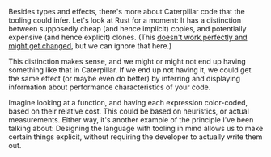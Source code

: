 Besides types and effects, there's more about Caterpillar code that the tooling
could infer. Let's look at Rust for a moment: It has a distinction between
supposedly cheap (and hence implicit) copies, and potentially expensive (and
hence explicit) clones. (This
[doesn't work perfectly and might get changed](https://smallcultfollowing.com/babysteps/blog/2024/06/21/claim-auto-and-otherwise/),
but we can ignore that here.)

This distinction makes sense, and we might or might not end up having something
like that in Caterpillar. If we end up not having it, we could get the same
effect (or maybe even do better) by inferring and displaying information about
performance characteristics of your code.

Imagine looking at a function, and having each expression color-coded, based on
their relative cost. This could be based on heuristics, or actual measurements.
Either way, it's another example of the principle I've been talking about:
Designing the language with tooling in mind allows us to make certain things
explicit, without requiring the developer to actually write them out.
